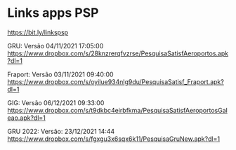 # Links apps PSP
https://bit.ly/linkspsp

GRU: Versão 04/11/2021  17:05:00
https://www.dropbox.com/s/28knzrerqfvzrse/PesquisaSatisfAeroportos.apk?dl=1
 
Fraport: Versão 03/11/2021  09:40:00
https://www.dropbox.com/s/oyilue934nlg9du/PesquisaSatisf_Fraport.apk?dl=1
 
GIG: Versão 06/12/2021  09:33:00
https://www.dropbox.com/s/t9dkbc4eirbfkma/PesquisaSatisfAeroportosGaleao.apk?dl=1

GRU 2022: Versão: 23/12/2021 14:44
https://www.dropbox.com/s/fgxgu3x6sqx6k11/PesquisaGruNew.apk?dl=1











